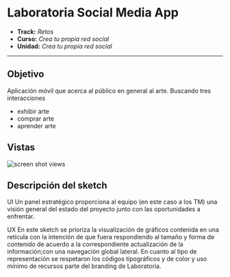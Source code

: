 # Laboratoria Social Media App #

* **Track:** _Retos_
* **Curso:** _Crea tu propia red social_
* **Unidad:** _Crea tu propia red social_

***

## Objetivo

   Aplicación móvil que acerca al público en general al arte. Buscando tres interacciones

 *  exhibir arte
 *  comprar arte
 *  aprender arte

## Vistas

![screen shot views](https://user-images.githubusercontent.com/31232183/35488479-57c02da0-044f-11e8-9915-36c9f3aaa7d2.png)

## Descripción del sketch ##
UI
Un panel estratégico  proporciona al equipo (en este caso a los TM) una visión general del estado del proyecto junto con las oportunidades a enfrentar.  

UX
En este sketch se prioriza la visualización de gráficos contenida en una retícula con la intención de que fuera respondiendo al tamaño y forma de contenido de acuerdo a la correspondiente actualización de la información;con una navegación global lateral. En cuanto al tipo de representación se respetaron los códigos tipográficos y de color y uso mínimo de recursos parte del branding de Laboratoria.
